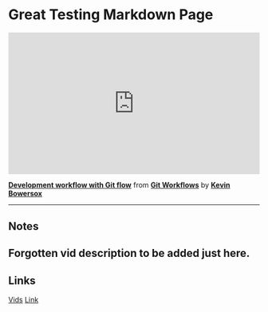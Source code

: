 # Great Testing Markdown Page 



<div style="position:relative;height:0;padding-bottom:56.25%"><iframe width="640" height="360" src="https://www.linkedin.com/learning/embed/git-workflows/development-workflow-with-git-flow?autoplay=false&claim=AQH-eoNAtwUwRQAAAYGh_nopAWgU2is6KkkwisY2lDA9D6P63o5WNXWAoI5KFMYfWg6u1dgXdY6BGuLQFfidcK0KuqQoshnIwLfTbwsRVaks5FwQZqLaWCbfP8wZBHS4OrzRBoOekZIsHZDmzosWxR9gTp1gBiNK00pOQ3VmVG5-HDqE-CfJfkS9zX-WzLv4eAIvziJvN6ucsiGXhIb6BcF9JjYlX5pVgovAX4KDXO_Ej6gIwtlSWyf6Z8Vswdi5IhC20se8BkX4gEiVKhYAZjSnVMG6nqAKkcVIdUTBdn8RZXeeIIHI08V2rwDyYGIs4hK3WHHKu3Iz-HkJ1Cvr2OZ6h7a_BaIH7oArvHlpgwYrIJsS0FwDs0oxK3pHxMJYLaA1jw4Bm2AhwFYT6zfjrtAy7CZs1CdiNybV0m0U1rTzXpJksionke6nJ8B7o8Dkoo5KK9HJPztkG-J4Vt0jCYEanVS9BWwUJa3f6SlygZJDBIXNmNVm2lxZXKiqWsfHzN2Nal1s1lqj2rbEBTQweqDB9BYp6iBg73jAtiunpR8ZYZyYN6NFlw26CV4N0Uik3-igHAh2ilGJH7MyJYfs4HnYg4dxYW0986T-ltbPoviPGSioaK7LraTGEKJCqS08WTxDUYWIYP68SWXZMPw3BxaFhuIu1MbA_I9ZIKI0CgB5cRPM7CX-VY6PgCSHZwxkAvacYCh-EJoGBw9p-53-GM3aMrTgQE1Q28OFqEDs6mbpTrla8W5F5ehiaPhQgPGsberWoBkVWzhJpiptLNtEQY3DIXKBp8_4yv-9vXt6tXJMKGx6pukAURBGDRyBuPfjAgFrVltJeseze_0l6koRRR6LPzCFc0bUjF9tWYFOHuZmVjfRYDIKg5G0dWLmiDDioZMYnb7o8kJvHl03t6L2JlJzNXIubFmZeUOlLt_xtBbxD8ZUgiqzpD8taPxY-qYIOs7JCMJNuUnUegEMJ5PbA3ZIMPHUn-6E18FRZKeNG4QHc-DB2aQpTbst51DPHINcSRJxdSeQ8N54q2xZKJuXiuPsPtN_Cw1z8vBRqpxdwBaqF4F-xhZDQpehZZ9xOP4qu45EI0d_8MkiEfzjCNy4M39EL8jQg2plJFC3CsFfCRmsp2BL6B3G3-GAY3eIEXUc9Uiv5FBMp5ctHYp1GGhjLxu3XQ&lipi=urn%3Ali%3Apage%3Ad_learning_content%3BKz7rpZ6RRnehgRYKpOoiyw%3D%3D&licu" mozallowfullscreen="true" webkitallowfullscreen="true" allowfullscreen="true" frameborder="0" style="position:absolute;width:100%;height:100%;left:0"></iframe></div><p><strong><a href="https://www.linkedin.com/learning/git-workflows/development-workflow-with-git-flow?trk=embed_lil">Development workflow with Git flow</a></strong> from <strong><a href="https://www.linkedin.com/learning/git-workflows?trk=embed_lil">Git Workflows</a></strong> by <strong><a href="https://www.linkedin.com/learning/instructors/kevin-bowersox?trk=embed_lil">Kevin Bowersox</a></strong></p>



---
## Notes 
Forgotten vid description to be added just here.
---
## Links
[Vids](Vids.md)
[Link](About.md)
